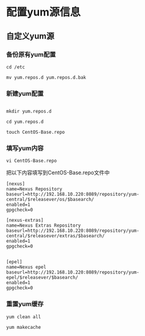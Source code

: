 # 配置yum源信息

## 自定义yum源

### 备份原有yum配置

```
cd /etc 

mv yum.repos.d yum.repos.d.bak
```

### 新建yum配置

```

mkdir yum.repos.d

cd yum.repos.d

touch CentOS-Base.repo

```

### 填写yum内容

```
vi CentOS-Base.repo
```

把以下内容填写到CentOS-Base.repo文件中

```
[nexus]
name=Nexus Repository
baseurl=http://192.168.10.220:8089/repository/yum-central/$releasever/os/$basearch/
enabled=1
gpgcheck=0

[nexus-extras]
name=Nexus Extras Repository
baseurl=http://192.168.10.220:8089/repository/yum-central/$releasever/extras/$basearch/
enabled=1
gpgcheck=0


[epel]
name=Nexus epel
baseurl=http://192.168.10.220:8089/repository/yum-epel/$releasever/$basearch/
enabled=1
gpgcheck=0

```

### 重置yum缓存

```
yum clean all

yum makecache
```